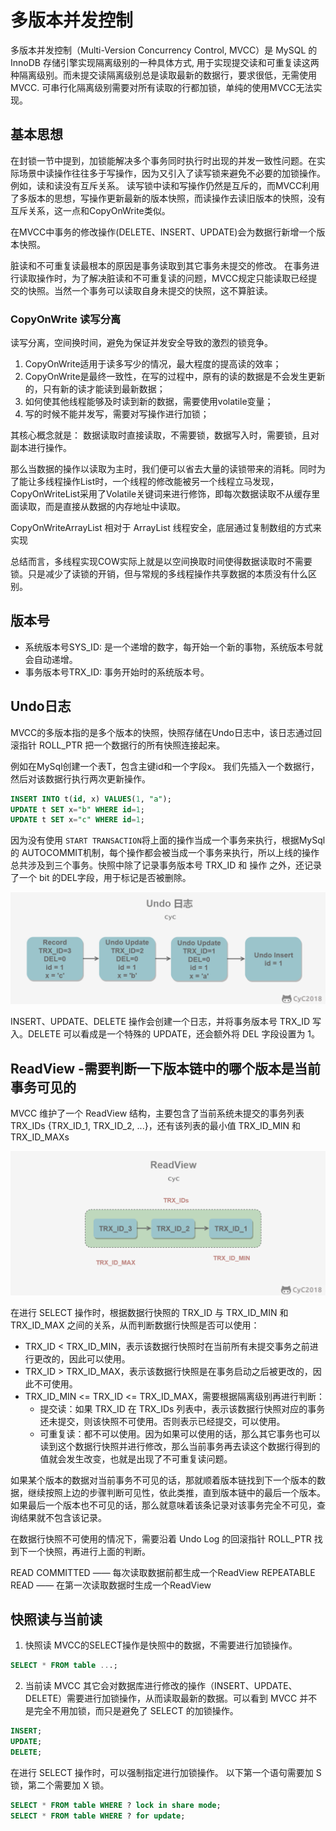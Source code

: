 # 多版本并发控制

多版本并发控制（Multi-Version Concurrency Control, MVCC）是 MySQL 的 InnoDB 存储引擎实现隔离级别的一种具体方式, 用于实现提交读和可重复读这两种隔离级别。而未提交读隔离级别总是读取最新的数据行，要求很低，无需使用MVCC. 可串行化隔离级别需要对所有读取的行都加锁，单纯的使用MVCC无法实现。


## 基本思想

在封锁一节中提到，加锁能解决多个事务同时执行时出现的并发一致性问题。在实际场景中读操作往往多于写操作，因为又引入了读写锁来避免不必要的加锁操作。例如，读和读没有互斥关系。 读写锁中读和写操作仍然是互斥的，而MVCC利用了多版本的思想，写操作更新最新的版本快照，而读操作去读旧版本的快照，没有互斥关系，这一点和CopyOnWrite类似。

在MVCC中事务的修改操作(DELETE、INSERT、UPDATE)会为数据行新增一个版本快照。

脏读和不可重复读最根本的原因是事务读取到其它事务未提交的修改。 在事务进行读取操作时，为了解决脏读和不可重复读的问题，MVCC规定只能读取已经提交的快照。当然一个事务可以读取自身未提交的快照，这不算脏读。

### CopyOnWrite 读写分离

读写分离，空间换时间，避免为保证并发安全导致的激烈的锁竞争。

1. CopyOnWrite适用于读多写少的情况，最大程度的提高读的效率；
2. CopyOnWrite是最终一致性，在写的过程中，原有的读的数据是不会发生更新的，只有新的读才能读到最新数据；
3. 如何使其他线程能够及时读到新的数据，需要使用volatile变量；
4. 写的时候不能并发写，需要对写操作进行加锁；

其核心概念就是： 数据读取时直接读取，不需要锁，数据写入时，需要锁，且对副本进行操作。

那么当数据的操作以读取为主时，我们便可以省去大量的读锁带来的消耗。同时为了能让多线程操作List时，一个线程的修改能被另一个线程立马发现，CopyOnWriteList采用了Volatile关键词来进行修饰，即每次数据读取不从缓存里面读取，而是直接从数据的内存地址中读取。

CopyOnWriteArrayList 相对于 ArrayList 线程安全，底层通过复制数组的方式来实现

总结而言，多线程实现COW实际上就是以空间换取时间使得数据读取时不需要锁。只是减少了读锁的开销，但与常规的多线程操作共享数据的本质没有什么区别。

## 版本号

- 系统版本号SYS_ID: 是一个递增的数字，每开始一个新的事物，系统版本号就会自动递增。
- 事务版本号TRX_ID: 事务开始时的系统版本号。


## Undo日志

MVCC的多版本指的是多个版本的快照，快照存储在Undo日志中，该日志通过回滚指针 ROLL_PTR 把一个数据行的所有快照连接起来。

例如在MySql创建一个表T，包含主键id和一个字段x。 我们先插入一个数据行，然后对该数据行执行两次更新操作。

```sql
INSERT INTO t(id, x) VALUES(1, "a");
UPDATE t SET x="b" WHERE id=1;
UPDATE t SET x="c" WHERE id=1;
```

因为没有使用 `START TRANSACTION`将上面的操作当成一个事务来执行，根据MySql的 AUTOCOMMIT机制，每个操作都会被当成一个事务来执行，所以上线的操作总共涉及到三个事务。快照中除了记录事务版本号 TRX_ID 和 操作 之外，还记录了一个 bit 的DEL字段，用于标记是否被删除。

![sw-undo](/study/imgs/sw-undo.png)

INSERT、UPDATE、DELETE 操作会创建一个日志，并将事务版本号 TRX_ID 写入。DELETE 可以看成是一个特殊的 UPDATE，还会额外将 DEL 字段设置为 1。

## ReadView -需要判断一下版本链中的哪个版本是当前事务可见的


MVCC 维护了一个 ReadView 结构，主要包含了当前系统未提交的事务列表 TRX_IDs {TRX_ID_1, TRX_ID_2, ...}，还有该列表的最小值 TRX_ID_MIN 和 TRX_ID_MAXs

![sw-readView](/study/imgs/sw-readview.png)

在进行 SELECT 操作时，根据数据行快照的 TRX_ID 与 TRX_ID_MIN 和 TRX_ID_MAX 之间的关系，从而判断数据行快照是否可以使用：

- TRX_ID < TRX_ID_MIN，表示该数据行快照时在当前所有未提交事务之前进行更改的，因此可以使用。
- TRX_ID > TRX_ID_MAX，表示该数据行快照是在事务启动之后被更改的，因此不可使用。
- TRX_ID_MIN <= TRX_ID <= TRX_ID_MAX，需要根据隔离级别再进行判断：
  - 提交读：如果 TRX_ID 在 TRX_IDs 列表中，表示该数据行快照对应的事务还未提交，则该快照不可使用。否则表示已经提交，可以使用。
  - 可重复读：都不可以使用。因为如果可以使用的话，那么其它事务也可以读到这个数据行快照并进行修改，那么当前事务再去读这个数据行得到的值就会发生改变，也就是出现了不可重复读问题。

如果某个版本的数据对当前事务不可见的话，那就顺着版本链找到下一个版本的数据，继续按照上边的步骤判断可见性，依此类推，直到版本链中的最后一个版本。如果最后一个版本也不可见的话，那么就意味着该条记录对该事务完全不可见，查询结果就不包含该记录。

在数据行快照不可使用的情况下，需要沿着 Undo Log 的回滚指针 ROLL_PTR 找到下一个快照，再进行上面的判断。

READ COMMITTED —— 每次读取数据前都生成一个ReadView
REPEATABLE READ —— 在第一次读取数据时生成一个ReadView

## 快照读与当前读

1. 快照读
  MVCC的SELECT操作是快照中的数据，不需要进行加锁操作。

  ```sql
  SELECT * FROM table ...;
  ```

2. 当前读
  MVCC 其它会对数据库进行修改的操作（INSERT、UPDATE、DELETE）需要进行加锁操作，从而读取最新的数据。可以看到 MVCC 并不是完全不用加锁，而只是避免了 SELECT 的加锁操作。

  ```sql
  INSERT;
  UPDATE;
  DELETE;
  ```

  在进行 SELECT 操作时，可以强制指定进行加锁操作。 以下第一个语句需要加 S 锁，第二个需要加 X 锁。

  ```sql
  SELECT * FROM table WHERE ? lock in share mode;
  SELECT * FROM table WHERE ? for update;
  ```


